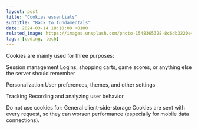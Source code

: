 ```yaml
---
layout: post
title: "Cookies essentials"
subtitle: "Back to fundamentals"
date: 2024-03-14 18:10:00 +0100
related_image: https://images.unsplash.com/photo-1548365328-8c6db3220e4c?q=80&w=2070&auto=format&fit=crop&ixlib=rb-4.0.3&ixid=M3wxMjA3fDB8MHxwaG90by1wYWdlfHx8fGVufDB8fHx8fA%3D%3D
tags: [coding, tech]
---
```


Cookies are mainly used for three purposes:

Session management
Logins, shopping carts, game scores, or anything else the server should remember

Personalization
User preferences, themes, and other settings

Tracking
Recording and analyzing user behavior

Do not use cookies for: General client-side-storage
Cookies are sent with every request, so they can worsen performance (especially for mobile data connections).
